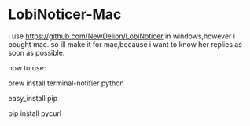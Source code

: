 # LobiNoticer-Mac
i use https://github.com/NewDelion/LobiNoticer in windows,however i bought mac.
so ill make it for mac,because i want to know her replies as soon as possible. 

how to use:

brew install terminal-notifier python

easy_install pip

pip install pycurl


